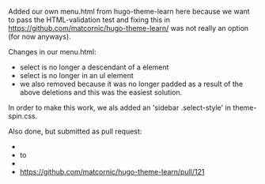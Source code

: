 Added our own menu.html from hugo-theme-learn here because we want to pass 
the HTML-validation test and fixing this in https://github.com/matcornic/hugo-theme-learn/
was not really an option (for now anyways).

Changes in our menu.html:
* select is no longer a descendant of a element
* select is no longer in an ul element
* we also removed <i class="fa fa-fw fa-language"></i> because it was no longer padded as a result of the above deletions and this was the easiest solution.

In order to make this work, we als added an 'sidebar .select-style' in
theme-spin.css.

Also done, but submitted as pull request:
* <li class="" role=""> to <li>
 * https://github.com/matcornic/hugo-theme-learn/pull/121


 